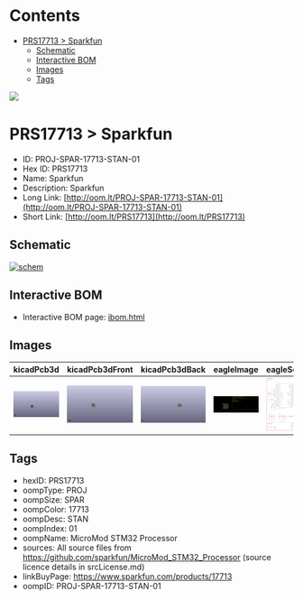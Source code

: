 



Contents
========

* [PRS17713 > Sparkfun](#prs17713--sparkfun)
	* [Schematic](#schematic)
	* [Interactive BOM](#interactive-bom)
	* [Images](#images)
	* [Tags](#tags)
  
![][im]
# PRS17713 > Sparkfun

- ID: PROJ-SPAR-17713-STAN-01
- Hex ID: PRS17713
- Name: Sparkfun
- Description: Sparkfun
- Long Link: [http://oom.lt/PROJ-SPAR-17713-STAN-01](http://oom.lt/PROJ-SPAR-17713-STAN-01)
- Short Link: [http://oom.lt/PRS17713](http://oom.lt/PRS17713)

## Schematic
  
[![schem](eagleSchemImage.png)](eagleSchemImage.png)
## Interactive BOM

- Interactive BOM page: [ibom.html](https://htmlpreview.github.io/?https://github.com/oomlout/oomlout_OOMP_projects/blob/main/PROJ-SPAR-17713-STAN-01/kicad/bom/ibom.html)

## Images
  
  

|kicadPcb3d|kicadPcb3dFront|kicadPcb3dBack|eagleImage|eagleSchemImage|
| :---: | :---: | :---: | :---: | :---: |
|[![kicadPcb3d](kicadPcb3d_140.png)](kicadPcb3d.png)|[![kicadPcb3dFront](kicadPcb3dFront_140.png)](kicadPcb3dFront.png)|[![kicadPcb3dBack](kicadPcb3dBack_140.png)](kicadPcb3dBack.png)|[![eagleImage](eagleImage_140.png)](eagleImage.png)|[![eagleSchemImage](eagleSchemImage_140.png)](eagleSchemImage.png)|

## Tags

- hexID: PRS17713
- oompType: PROJ
- oompSize: SPAR
- oompColor: 17713
- oompDesc: STAN
- oompIndex: 01
- oompName: MicroMod STM32 Processor
- sources: All source files from https://github.com/sparkfun/MicroMod_STM32_Processor (source licence details in srcLicense.md)
- linkBuyPage: https://www.sparkfun.com/products/17713
- oompID: PROJ-SPAR-17713-STAN-01



[im]: kicadPcb3d_450.png
